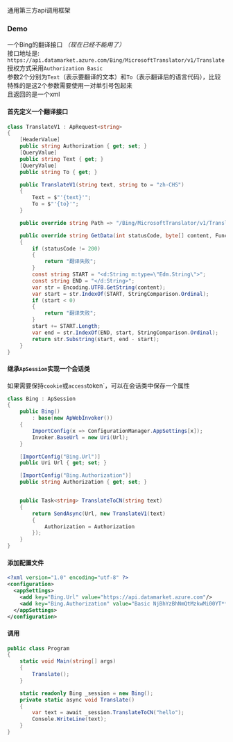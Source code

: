通用第三方api调用框架

### Demo  
一个Bing的翻译接口 *（现在已经不能用了）*  
接口地址是: `https://api.datamarket.azure.com/Bing/MicrosoftTranslator/v1/Translate`  
授权方式采用`Authorization Basic`  
参数2个分别为`Text`（表示要翻译的文本）和`To`（表示翻译后的语言代码），比较特殊的是这2个参数需要使用一对单引号包起来  
且返回的是一个xml  

#### 首先定义一个翻译接口

```cs
class TranslateV1 : ApRequest<string>
{
    [HeaderValue]
    public string Authorization { get; set; }
    [QueryValue]
    public string Text { get; }
    [QueryValue]
    public string To { get; }

    public TranslateV1(string text, string to = "zh-CHS")
    {
        Text = $"'{text}'";
        To = $"'{to}'";
    }

    public override string Path => "/Bing/MicrosoftTranslator/v1/Translate";

    public override string GetData(int statusCode, byte[] content, Func<string, string> getHeader)
    {
        if (statusCode != 200)
        {
            return "翻译失败";
        }
        const string START = "<d:String m:type=\"Edm.String\">";
        const string END = "</d:String>";
        var str = Encoding.UTF8.GetString(content);
        var start = str.IndexOf(START, StringComparison.Ordinal);
        if (start < 0)
        {
            return "翻译失败";
        }
        start += START.Length;
        var end = str.IndexOf(END, start, StringComparison.Ordinal);
        return str.Substring(start, end - start);
    }
}
```
#### 继承`ApSession`实现一个会话类
如果需要保持`cookie`或`access`token`，可以在会话类中保存一个属性

```cs
class Bing : ApSession
{
    public Bing()
        : base(new ApWebInvoker())
    {
        ImportConfig(x => ConfigurationManager.AppSettings[x]);
        Invoker.BaseUrl = new Uri(Url);
    }

    [ImportConfig("Bing.Url")]
    public Uri Url { get; set; }

    [ImportConfig("Bing.Authorization")]
    public string Authorization { get; set; }


    public Task<string> TranslateToCN(string text)
    {
        return SendAsync(Url, new TranslateV1(text)
        {
            Authorization = Authorization
        });
    }
}
```

#### 添加配置文件

```xml
<?xml version="1.0" encoding="utf-8" ?>
<configuration>
  <appSettings>
    <add key="Bing.Url" value="https://api.datamarket.azure.com"/>
    <add key="Bing.Authorization" value="Basic NjBhYzBhNmQtMzkwMi00YT*****"/>
  </appSettings>
</configuration>
```

#### 调用

```cs
public class Program
{
    static void Main(string[] args)
    {
        Translate();
    }

    static readonly Bing _session = new Bing();
    private static async void Translate()
    {
        var text = await _session.TranslateToCN("hello");
        Console.WriteLine(text);
    }
}
```

